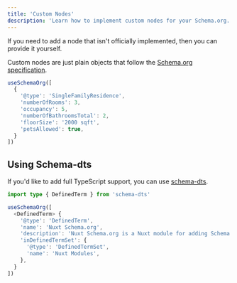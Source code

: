```yaml
---
title: 'Custom Nodes'
description: 'Learn how to implement custom nodes for your Schema.org.'
---
```


If you need to add a node that isn't officially implemented, then you can provide it yourself.

Custom nodes are just plain objects that follow the [Schema.org specification](https://schema.org/docs/full.html).

```ts
useSchemaOrg([
  {
    '@type': 'SingleFamilyResidence',
    'numberOfRooms': 3,
    'occupancy': 5,
    'numberOfBathroomsTotal': 2,
    'floorSize': '2000 sqft',
    'petsAllowed': true,
  }
])
```

## Using Schema-dts

If you'd like to add full TypeScript support, you can use [schema-dts](https://github.com/google/schema-dts).

```ts
import type { DefinedTerm } from 'schema-dts'

useSchemaOrg([
  <DefinedTerm> {
    '@type': 'DefinedTerm',
    'name': 'Nuxt Schema.org',
    'description': 'Nuxt Schema.org is a Nuxt module for adding Schema.org to your Nuxt app.',
    'inDefinedTermSet': {
      '@type': 'DefinedTermSet',
      'name': 'Nuxt Modules',
    },
  }
])
```
